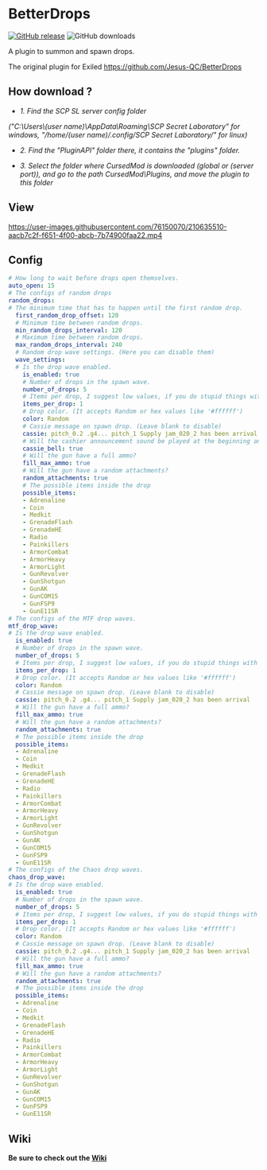 # BetterDrops
[![GitHub release](https://flat.badgen.net/github/release/MrAfitol/BetterDrops-CursedMod)](https://github.com/MrAfitol/BetterDrops-CursedMod/releases/)
![GitHub downloads](https://flat.badgen.net/github/assets-dl/MrAfitol/BetterDrops-CursedMod)


A plugin to summon and spawn drops.

The original plugin for Exiled https://github.com/Jesus-QC/BetterDrops
## How download ?
   - *1. Find the SCP SL server config folder*
   
   *("C:\Users\\(user name)\AppData\Roaming\SCP Secret Laboratory\" for windows, "/home/(user name)/.config/SCP Secret Laboratory/" for linux)*
  
   - *2. Find the "PluginAPI" folder there, it contains the "plugins" folder.*
  
   - *3. Select the folder where CursedMod is downloaded (global or (server port)), and go to the path CursedMod\Plugins, and move the plugin to this folder*

## View
https://user-images.githubusercontent.com/76150070/210635510-aacb7c2f-f651-4f00-abcb-7b74900faa22.mp4

## Config
```yml
# How long to wait before drops open themselves.
auto_open: 15
# The configs of random drops
random_drops:
# The minimum time that has to happen until the first random drop.
  first_random_drop_offset: 120
  # Minimum time between random drops.
  min_random_drops_interval: 120
  # Maximum time between random drops.
  max_random_drops_interval: 240
  # Random drop wave settings. (Here you can disable them)
  wave_settings:
  # Is the drop wave enabled.
    is_enabled: true
    # Number of drops in the spawn wave.
    number_of_drops: 5
    # Items per drop, I suggest low values, if you do stupid things with this config it is your fault.
    items_per_drop: 1
    # Drop color. (It accepts Random or hex values like '#ffffff')
    color: Random
    # Cassie message on spawn drop. (Leave blank to disable)
    cassie: pitch_0.2 .g4... pitch_1 Supply jam_020_2 has been arrival
    # Will the cashier announcement sound be played at the beginning and end?
    cassie_bell: true
    # Will the gun have a full ammo?
    fill_max_ammo: true
    # Will the gun have a random attachments?
    random_attachments: true
    # The possible items inside the drop
    possible_items:
    - Adrenaline
    - Coin
    - Medkit
    - GrenadeFlash
    - GrenadeHE
    - Radio
    - Painkillers
    - ArmorCombat
    - ArmorHeavy
    - ArmorLight
    - GunRevolver
    - GunShotgun
    - GunAK
    - GunCOM15
    - GunFSP9
    - GunE11SR
# The configs of the MTF drop waves.
mtf_drop_wave:
# Is the drop wave enabled.
  is_enabled: true
  # Number of drops in the spawn wave.
  number_of_drops: 5
  # Items per drop, I suggest low values, if you do stupid things with this config it is your fault.
  items_per_drop: 1
  # Drop color. (It accepts Random or hex values like '#ffffff')
  color: Random
  # Cassie message on spawn drop. (Leave blank to disable)
  cassie: pitch_0.2 .g4... pitch_1 Supply jam_020_2 has been arrival
  # Will the gun have a full ammo?
  fill_max_ammo: true
  # Will the gun have a random attachments?
  random_attachments: true
  # The possible items inside the drop
  possible_items:
  - Adrenaline
  - Coin
  - Medkit
  - GrenadeFlash
  - GrenadeHE
  - Radio
  - Painkillers
  - ArmorCombat
  - ArmorHeavy
  - ArmorLight
  - GunRevolver
  - GunShotgun
  - GunAK
  - GunCOM15
  - GunFSP9
  - GunE11SR
# The configs of the Chaos drop waves.
chaos_drop_wave:
# Is the drop wave enabled.
  is_enabled: true
  # Number of drops in the spawn wave.
  number_of_drops: 5
  # Items per drop, I suggest low values, if you do stupid things with this config it is your fault.
  items_per_drop: 1
  # Drop color. (It accepts Random or hex values like '#ffffff')
  color: Random
  # Cassie message on spawn drop. (Leave blank to disable)
  cassie: pitch_0.2 .g4... pitch_1 Supply jam_020_2 has been arrival
  # Will the gun have a full ammo?
  fill_max_ammo: true
  # Will the gun have a random attachments?
  random_attachments: true
  # The possible items inside the drop
  possible_items:
  - Adrenaline
  - Coin
  - Medkit
  - GrenadeFlash
  - GrenadeHE
  - Radio
  - Painkillers
  - ArmorCombat
  - ArmorHeavy
  - ArmorLight
  - GunRevolver
  - GunShotgun
  - GunAK
  - GunCOM15
  - GunFSP9
  - GunE11SR
```
## Wiki
**Be sure to check out the [Wiki](https://github.com/MrAfitol/BetterDrops-CursedMod/wiki)**

